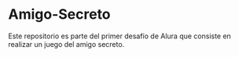 # Amigo-Secreto
Este repositorio es parte del primer desafío de Alura que consiste en realizar un juego del amigo secreto.
